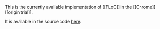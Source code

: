 This is the currently available implementation of [[FLoC]] in the [[Chrome]] [[origin trial]].

It is available in the source code [here](https://source.chromium.org/chromium/chromium/src/+/master:chrome/browser/federated_learning/floc_id_provider_impl.h).